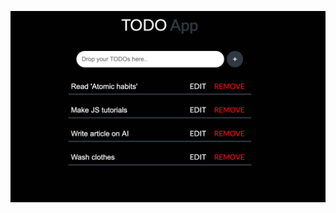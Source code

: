 ![alt text](https://github.com/Nithur-M/web-development-practice/blob/main/Todo%20app/todo%20app%20sample%20image.png)
